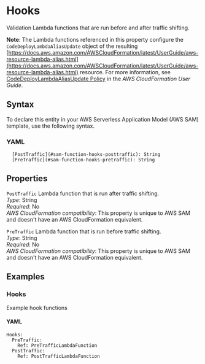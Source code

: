 # Hooks<a name="sam-property-function-hooks"></a>

Validation Lambda functions that are run before and after traffic shifting\.

**Note**: The Lambda functions referenced in this property configure the `CodeDeployLambdaAliasUpdate` object of the resulting [https://docs.aws.amazon.com/AWSCloudFormation/latest/UserGuide/aws-resource-lambda-alias.html](https://docs.aws.amazon.com/AWSCloudFormation/latest/UserGuide/aws-resource-lambda-alias.html) resource\. For more information, see [CodeDeployLambdaAliasUpdate Policy](https://docs.aws.amazon.com/AWSCloudFormation/latest/UserGuide/aws-attribute-updatepolicy.html#cfn-attributes-updatepolicy-codedeploylambdaaliasupdate) in the *AWS CloudFormation User Guide*\.

## Syntax<a name="sam-property-function-hooks-syntax"></a>

To declare this entity in your AWS Serverless Application Model \(AWS SAM\) template, use the following syntax\.

### YAML<a name="sam-property-function-hooks-syntax.yaml"></a>

```
  [PostTraffic](#sam-function-hooks-posttraffic): String
  [PreTraffic](#sam-function-hooks-pretraffic): String
```

## Properties<a name="sam-property-function-hooks-properties"></a>

 `PostTraffic`   <a name="sam-function-hooks-posttraffic"></a>
Lambda function that is run after traffic shifting\.  
*Type*: String  
*Required*: No  
*AWS CloudFormation compatibility*: This property is unique to AWS SAM and doesn't have an AWS CloudFormation equivalent\.

 `PreTraffic`   <a name="sam-function-hooks-pretraffic"></a>
Lambda function that is run before traffic shifting\.  
*Type*: String  
*Required*: No  
*AWS CloudFormation compatibility*: This property is unique to AWS SAM and doesn't have an AWS CloudFormation equivalent\.

## Examples<a name="sam-property-function-hooks--examples"></a>

### Hooks<a name="sam-property-function-hooks--examples--hooks"></a>

Example hook functions

#### YAML<a name="sam-property-function-hooks--examples--hooks--yaml"></a>

```
Hooks:
  PreTraffic:
    Ref: PreTrafficLambdaFunction
  PostTraffic:
    Ref: PostTrafficLambdaFunction
```